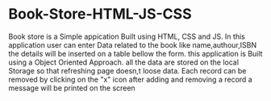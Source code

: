 # Book-Store-HTML-JS-CSS
Book store is a Simple appication Built using HTML, CSS and JS.
In this application user can enter Data related to the book like name,authour,ISBN the details will be inserted on a table bellow the form.
this application is Built using a Object Oriented Approach.
all the data are stored on the local Storage so that refreshing page doesn,t loose data.
Each record can be removed by clicking on the "x" icon
after adding and removing a record a message will be printed on the screen
